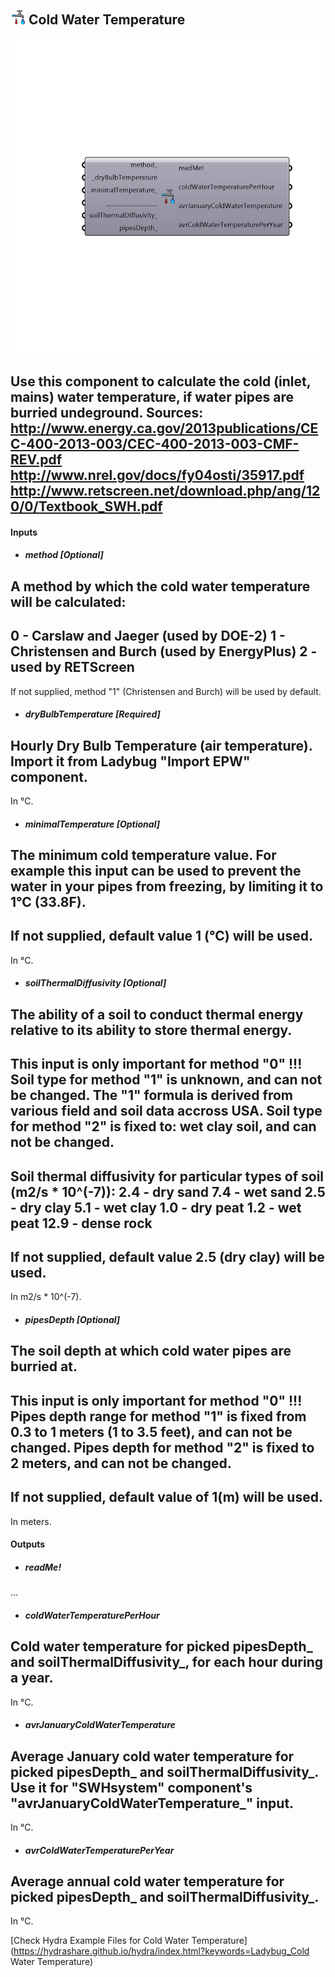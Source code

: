 ## ![](../../images/icons/Cold_Water_Temperature.png) Cold Water Temperature

![](../../images/components/Cold_Water_Temperature.png)

Use this component to calculate the cold (inlet, mains) water temperature, if water pipes are burried undeground.
 Sources:
 http://www.energy.ca.gov/2013publications/CEC-400-2013-003/CEC-400-2013-003-CMF-REV.pdf
 http://www.nrel.gov/docs/fy04osti/35917.pdf
 http://www.retscreen.net/download.php/ang/120/0/Textbook_SWH.pdf
 -
 

#### Inputs
* ##### method [Optional]
A method by which the cold water temperature will be calculated:
 -
 0 - Carslaw and Jaeger (used by DOE-2)
 1 - Christensen and Burch (used by EnergyPlus)
 2 - used by RETScreen
 -
 If not supplied, method "1" (Christensen and Burch) will be used by default.
* ##### dryBulbTemperature [Required]
Hourly Dry Bulb Temperature (air temperature).
 Import it from Ladybug "Import EPW" component.
 -
 In °C.
* ##### minimalTemperature [Optional]
The minimum cold temperature value.
 For example this input can be used to prevent the water in your pipes from freezing, by limiting it to 1°C (33.8F).
 -
 If not supplied, default value 1 (°C) will be used.
 -
 In °C.
* ##### soilThermalDiffusivity [Optional]
The ability of a soil to conduct thermal energy relative to its ability to store thermal energy.
 -
 This input is only important for method "0" !!!
 Soil type for method "1" is unknown, and can not be changed. The "1" formula is derived from various field and soil data accross USA.
 Soil type for method "2" is fixed to: wet clay soil, and can not be changed.
 -
 Soil thermal diffusivity for particular types of soil (m2/s * 10^(-7)):
 2.4 - dry sand
 7.4 - wet sand
 2.5 - dry clay
 5.1 - wet clay
 1.0 - dry peat
 1.2 - wet peat
 12.9 - dense rock
 -
 If not supplied, default value 2.5 (dry clay) will be used.
 -
 In m2/s * 10^(-7).
* ##### pipesDepth [Optional]
The soil depth at which cold water pipes are burried at.
 -
 This input is only important for method "0" !!!
 Pipes depth range for method "1" is fixed from 0.3 to 1 meters (1 to 3.5 feet), and can not be changed.
 Pipes depth for method "2" is fixed to 2 meters, and can not be changed.
 -
 If not supplied, default value of 1(m) will be used.
 -
 In meters.

#### Outputs
* ##### readMe!
...
* ##### coldWaterTemperaturePerHour
Cold water temperature for picked pipesDepth_ and soilThermalDiffusivity_, for each hour during a year.
 -
 In °C.
* ##### avrJanuaryColdWaterTemperature
Average January cold water temperature for picked pipesDepth_ and soilThermalDiffusivity_.
 Use it for "SWHsystem" component's "avrJanuaryColdWaterTemperature_" input.
 -
 In °C.
* ##### avrColdWaterTemperaturePerYear
Average annual cold water temperature for picked pipesDepth_ and soilThermalDiffusivity_.
 -
 In °C.


[Check Hydra Example Files for Cold Water Temperature](https://hydrashare.github.io/hydra/index.html?keywords=Ladybug_Cold Water Temperature)